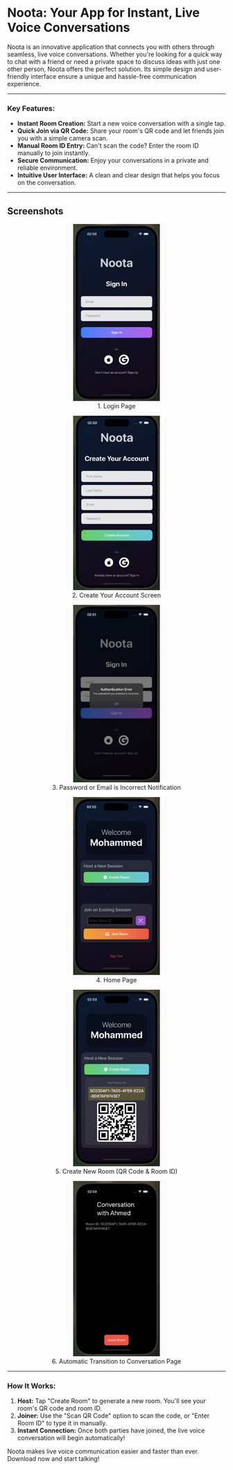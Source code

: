 # Noota: Your App for Instant, Live Voice Conversations

Noota is an innovative application that connects you with others through seamless, live voice conversations. Whether you're looking for a quick way to chat with a friend or need a private space to discuss ideas with just one other person, Noota offers the perfect solution. Its simple design and user-friendly interface ensure a unique and hassle-free communication experience.

---

### Key Features:

* **Instant Room Creation:** Start a new voice conversation with a single tap.
* **Quick Join via QR Code:** Share your room's QR code and let friends join you with a simple camera scan.
* **Manual Room ID Entry:** Can't scan the code? Enter the room ID manually to join instantly.
* **Secure Communication:** Enjoy your conversations in a private and reliable environment.
* **Intuitive User Interface:** A clean and clear design that helps you focus on the conversation.

---

## Screenshots

<p align="center">
  <img src="screenshots/0.png" width="200" alt="Login Page">
  <br>
  1. Login Page
</p>

<p align="center">
  <img src="screenshots/1.png" width="200" alt="Create Your Account Screen">
  <br>
  2. Create Your Account Screen
</p>

<p align="center">
  <img src="screenshots/2.png" width="200" alt="Login Error Notification">
  <br>
  3. Password or Email is Incorrect Notification
</p>

<p align="center">
  <img src="screenshots/3.png" width="200" alt="Home Page">
  <br>
  4. Home Page
</p>

<p align="center">
  <img src="screenshots/4.png" width="200" alt="Create Room & QR Code Display">
  <br>
  5. Create New Room (QR Code & Room ID)
</p>

<p align="center">
  <img src="screenshots/5.png" width="200" alt="Automatic Transition to Conversation Page">
  <br>
  6. Automatic Transition to Conversation Page
</p>

---

### How It Works:

1.  **Host:** Tap "Create Room" to generate a new room. You'll see your room's QR code and room ID.
2.  **Joiner:** Use the "Scan QR Code" option to scan the code, or "Enter Room ID" to type it in manually.
3.  **Instant Connection:** Once both parties have joined, the live voice conversation will begin automatically!

Noota makes live voice communication easier and faster than ever. Download now and start talking!